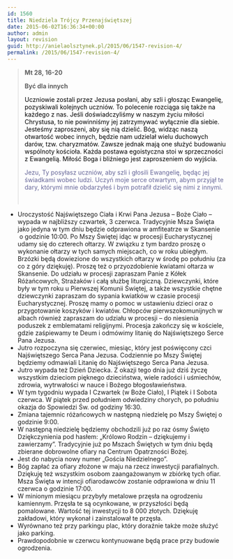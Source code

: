 ```yaml
---
id: 1560
title: Niedziela Trójcy Przenajświętszej
date: 2015-06-02T16:36:34+00:00
author: admin
layout: revision
guid: http://anielaolsztynek.pl/2015/06/1547-revision-4/
permalink: /2015/06/1547-revision-4/
---
```

> **Mt 28, 16-20**
> 
> **Być dla innych**
> 
> <span style="color: #000000;">Uczniowie zostali przez Jezusa posłani, aby szli i głosząc Ewangelię, pozyskiwali kolejnych uczniów. To polecenie rozciąga się także na każdego z nas. Jeśli doświadczyliśmy w naszym życiu miłości Chrystusa, to nie powinniśmy jej zatrzymywać wyłącznie dla siebie. Jesteśmy zaproszeni, aby się nią dzielić. Bóg, widząc naszą otwartość wobec innych, będzie nam udzielał wielu duchowych darów, tzw. charyzmatów. Zawsze jednak mają one służyć budowaniu wspólnoty kościoła. Każda postawa egoistyczna stoi w sprzeczności z Ewangelią. Miłość Boga i bliźniego jest zaproszeniem do wyjścia.</span>
> 
> <span style="color: #666699;">Jezu, Ty posyłasz uczniów, aby szli i głosili Ewangelię, będąc jej świadkami wobec ludzi. Uczyń moje serce otwartym, abym przyjął te dary, którymi mnie obdarzyłeś i bym potrafił dzielić się nimi z innymi.</span>
> 
> <span style="color: #666699;"><br /> </span>

  * Uroczystość Najświętszego Ciała i Krwi Pana Jezusa &#8211; Boże Ciało &#8211; wypada w najbliższy czwartek, 3 czerwca. Tradycyjnie Msza Święta jako jedyna w tym dniu będzie odprawiona w amfiteatrze w Skansenie  o godzinie 10:00. Po Mszy Świętej idąc w procesji Eucharystycznej udamy się do czterech ołtarzy. W związku z tym bardzo proszę o wykonanie ołtarzy w tych samych miejscach, co w roku ubiegłym. Brzózki będą dowiezione do wszystkich ołtarzy w środę po południu (za co z góry dziękuję). Proszę też o przyozdobienie kwiatami ołtarza w Skansenie. Do udziału w procesji zapraszam Panie z Kółek Różańcowych, Strażaków i całą służbę liturgiczną. Dziewczynki, które były w tym roku u Pierwszej Komunii Świętej, a także wszystkie chętne dziewczynki zapraszam do sypania kwiatków w czasie procesji Eucharystycznej. Proszę mamy o pomoc w ustawieniu dzieci oraz o przygotowanie koszyków i kwiatów. Chłopców pierwszokomunijnych w albach również zapraszam do udziału w procesji &#8211; do niesienia poduszek z emblematami religijnymi. Procesja zakończy się w kościele, gdzie zaśpiewamy te Deum i odmówimy litanię do Najświętszego Serce Pana Jezusa.
  * Jutro rozpoczyna się czerwiec, miesiąc, który jest poświęcony czci Najświętszego Serca Pana Jezusa. Codziennie po Mszy Świętej będziemy odmawiali Litanię do Najświętszego Serca Pana Jezusa.
  * Jutro wypada też Dzień Dziecka. Z okazji tego dnia już dziś życzę wszystkim dzieciom pięknego dzieciństwa, wiele radości i uśmiechów, zdrowia, wytrwałości w nauce i Bożego błogosławieństwa.
  * W tym tygodniu wypada I Czwartek (w Boże Ciało), I Piątek i I Sobota czerwca. W piątek przed południem odwiedziny chorych, po południu okazja do Spowiedzi Św. od godziny 16:30.
  * Zmiana tajemnic różańcowych w następną niedzielę po Mszy Świętej o godzinie 9:00.
  * W następną niedzielę będziemy obchodzili już po raz ósmy Święto Dziękczynienia pod hasłem: &#8222;Królowo Rodzin &#8211; dziękujemy i zawierzamy&#8221;. Tradycyjnie już po Mszach Świętych w tym dniu będą zbierane dobrowolne ofiary na Centrum Opatrzności Bożej.
  * Jest do nabycia nowy numer &#8222;Gościa Niedzielnego&#8221;.
  * Bóg zapłać za ofiary złożone w maju na rzecz inwestycji parafialnych. Dziękuję też wszystkim osobom zaangażowanym w zbiórkę tych ofiar. Msza Święta w intencji ofiarodawców zostanie odprawiona w dniu 11 czerwca o godzinie 17:00.
  * W minionym miesiącu przybyły metalowe przęsła na ogrodzeniu kamiennym. Przęsła te są ocynkowane, w przyszłości będą pomalowane. Wartość tej inwestycji to 8 000 złotych. Dziękuję zakładowi, który wykonał i zainstalował te przęsła.
  * Wyrównano też przy parkingu plac, który doraźnie także może służyć jako parking.
  * Prawdopodobnie w czerwcu kontynuowane będą prace przy budowie ogrodzenia.